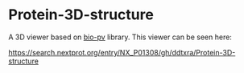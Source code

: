 # Protein-3D-structure

A 3D viewer based on [bio-pv](https://github.com/biasmv/pv) library. This viewer can be seen here:

https://search.nextprot.org/entry/NX_P01308/gh/ddtxra/Protein-3D-structure

